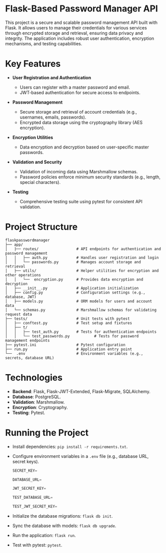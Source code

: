 # Flask-Based Password Manager API

This project is a secure and scalable password management API built with Flask. It allows users to manage their credentials for various services through encrypted storage and retrieval, ensuring data privacy and integrity. The application includes robust user authentication, encryption mechanisms, and testing capabilities.

# Key Features

-   **User Registration and Authentication**
    
    -   Users can register with a master password and email.
    -   JWT-based authentication for secure access to endpoints.
-   **Password Management**
    
    -   Secure storage and retrieval of account credentials (e.g., usernames, emails, passwords).
    -   Encrypted data storage using the cryptography library (AES encryption).
-   **Encryption Utilities**
    
    -   Data encryption and decryption based on user-specific master passwords.
-   **Validation and Security**
    
    -   Validation of incoming data using Marshmallow schemas.
    -   Password policies enforce minimum security standards (e.g., length, special characters).
-   **Testing**
  
    -   Comprehensive testing suite using pytest for consistent API validation.

# Project Structure
```
flaskpasswordmanager
├── app/
│   ├── routes/           		# API endpoints for authentication and password management
│   │   ├── auth.py       		# Handles user registration and login
│   │   └── passwords.py  		# Manages account storage and retrieval
│   ├── utils/            		# Helper utilities for encryption and other operations
│   │   └──  encryption.py 		# Provides data encryption and decryption
│   ├── __init__.py       		# Application initialization
│   ├── config.py         		# Configuration settings (e.g., database, JWT)
│   ├── models.py         		# ORM models for users and account data
│   └── schemas.py        		# Marshmallow schemas for validating request data
├── tests/                		# Unit tests with pytest
│   ├── conftest.py       		# Test setup and fixtures
│   ├── t/
│   │   ├── test_auth.py  		# Tests for authentication endpoints
│   │   └── test_passwords.py           # Tests for password management endpoints
├── pytest.ini            		# Pytest configuration
├── run.py                		# Application entry point
└──  .env                  		# Environment variables (e.g., secrets, database URL)
```

# Technologies

-   **Backend**: Flask, Flask-JWT-Extended, Flask-Migrate, SQLAlchemy.
-   **Database**: PostgreSQL.
-   **Validation**: Marshmallow.
-   **Encryption**: Cryptography.
-   **Testing**: Pytest.

# Running the Project

- Install dependencies: `pip install -r requirements.txt`.

- Configure environment variables in a `.env` file (e.g., database URL, secret keys).

	```py
	SECRET_KEY=

	DATABASE_URL=

	JWT_SECRET_KEY=

	TEST_DATABASE_URL=

	TEST_JWT_SECRET_KEY=
	```

- Initialize the database migrations: `flask db init`.

- Sync the database with models: `flask db upgrade`.

- Run the application: `flask run`.

- Test with pytest: `pytest`.